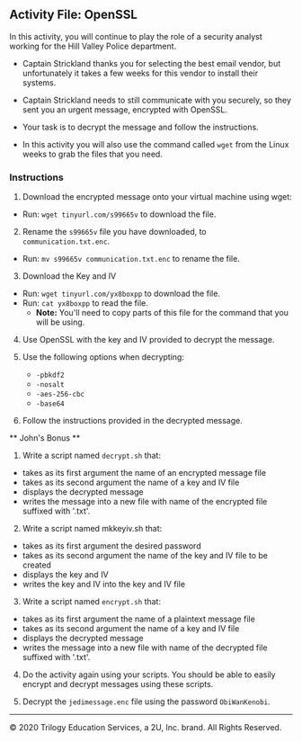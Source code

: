 ## Activity File: OpenSSL 

In this activity, you will continue to play the role of a security analyst working for the Hill Valley Police department.

- Captain Strickland thanks you for selecting the best email vendor, but unfortunately it takes a few weeks for this vendor to install their systems.

- Captain Strickland needs to still communicate with you securely, so they sent you an urgent message, encrypted with OpenSSL.

- Your task is to decrypt the message and follow the instructions.

- In this activity you will also use the command called `wget` from the Linux weeks to grab the files that you need. 

### Instructions

1. Download the encrypted message onto your virtual machine using wget:
- Run: `wget tinyurl.com/s99665v` to download the file. 

2. Rename the `s99665v` file you have downloaded, to `communication.txt.enc`. 
  - Run: `mv s99665v communication.txt.enc` to rename the file. 

3. Download the Key and IV 
- Run: `wget tinyurl.com/yx8boxpp` to download the file. 
- Run: `cat yx8boxpp` to read the file. 
  - **Note:** You'll need to copy parts of this file for the command that you will be using. 

4. Use OpenSSL with the key and IV provided to decrypt the message.
  
5. Use the following options when decrypting:
    - `-pbkdf2`
    - `-nosalt`
    - `-aes-256-cbc`
    - `-base64`

6. Follow the instructions provided in the decrypted message.

** John's Bonus **
1. Write a script named `decrypt.sh` that:
- takes as its first argument the name of an encrypted message file
- takes as its second argument the name of a key and IV file
- displays the decrypted message
- writes the message into a new file with name of the encrypted file suffixed with '.txt'.

2. Write a script named mkkeyiv.sh that:
- takes as its first argument the desired password
- takes as its second argument the name of the key and IV file to be created
- displays the key and IV
- writes the key and IV into the key and IV file

3. Write a script named `encrypt.sh` that:
- takes as its first argument the name of a plaintext message file
 - takes as its second argument the name of a key and IV file
 - displays the decrypted message
 - writes the message into a new file with name of the decrypted file suffixed with '.txt'.

4. Do the activity again using your scripts.  You should be able to easily encrypt and decrypt messages using these scripts.

5. Decrypt the `jedimessage.enc` file using the password `ObiWanKenobi`.

---

© 2020 Trilogy Education Services, a 2U, Inc. brand. All Rights Reserved.
